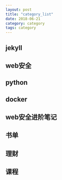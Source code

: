 ```yaml
---
layout: post
title: "category_list"
date: 2018-06-21
category: category
tags: category
---
```


## jekyll
## web安全
## python
## docker
## web安全进阶笔记

## 书单
## 理财
## 课程
